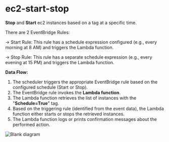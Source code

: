 # ec2-start-stop
**Stop** and **Start** ec2 instances based on a tag at a specific time.

There are 2 EventBridge Rules:

-> Start Rule: This rule has a schedule expression configured (e.g., every morning at 8 AM) and triggers the Lambda function.

-> Stop Rule: This rule has a separate schedule expression (e.g., every evening at 15 PM) and triggers the Lambda function.

**Data Flow:**

1. The scheduler triggers the appropriate EventBridge rule based on the configured schedule (Start or Stop).
2. The EventBridge rule invokes the **Lambda function**.
3. The Lambda function retrieves the list of instances with the "**Schedule=True**" tag.
4. Based on the triggering rule (identified from the event data), the Lambda function either starts or stops the retrieved instances.
5. The Lambda function logs or prints confirmation messages about the performed action.

![Blank diagram](https://github.com/akashnair26/ec2-start-stop/assets/46457464/a6656b1f-4bbd-464d-bcd6-4d14e7962a0e)
